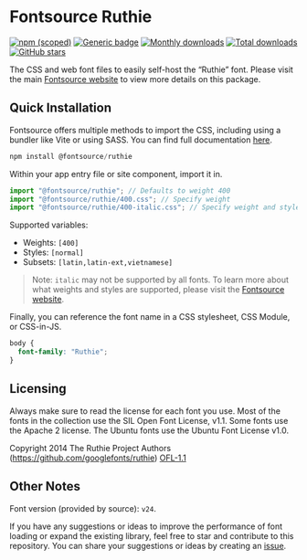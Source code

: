 # Fontsource Ruthie

[![npm (scoped)](https://img.shields.io/npm/v/@fontsource/ruthie?color=brightgreen)](https://www.npmjs.com/package/@fontsource/ruthie) [![Generic badge](https://img.shields.io/badge/fontsource-passing-brightgreen)](https://github.com/fontsource/fontsource) [![Monthly downloads](https://badgen.net/npm/dm/@fontsource/ruthie)](https://github.com/fontsource/fontsource) [![Total downloads](https://badgen.net/npm/dt/@fontsource/ruthie)](https://github.com/fontsource/fontsource) [![GitHub stars](https://img.shields.io/github/stars/fontsource/fontsource.svg?style=social&label=Star)](https://github.com/fontsource/fontsource/stargazers)

The CSS and web font files to easily self-host the “Ruthie” font. Please visit the main [Fontsource website](https://fontsource.org/fonts/ruthie) to view more details on this package.

## Quick Installation

Fontsource offers multiple methods to import the CSS, including using a bundler like Vite or using SASS. You can find full documentation [here](https://fontsource.org/docs/getting-started/introduction).

```javascript
npm install @fontsource/ruthie
```

Within your app entry file or site component, import it in.

```javascript
import "@fontsource/ruthie"; // Defaults to weight 400
import "@fontsource/ruthie/400.css"; // Specify weight
import "@fontsource/ruthie/400-italic.css"; // Specify weight and style
```

Supported variables:
- Weights: `[400]`
- Styles: `[normal]`
- Subsets: `[latin,latin-ext,vietnamese]`

> Note: `italic` may not be supported by all fonts. To learn more about what weights and styles are supported, please visit the [Fontsource website](https://fontsource.org/fonts/ruthie).

Finally, you can reference the font name in a CSS stylesheet, CSS Module, or CSS-in-JS.

```css
body {
  font-family: "Ruthie";
}
```

## Licensing
Always make sure to read the license for each font you use. Most of the fonts in the collection use the SIL Open Font License, v1.1. Some fonts use the Apache 2 license. The Ubuntu fonts use the Ubuntu Font License v1.0.

Copyright 2014 The Ruthie Project Authors (https://github.com/googlefonts/ruthie)
[OFL-1.1](http://scripts.sil.org/OFL)

## Other Notes
Font version (provided by source): `v24`.

If you have any suggestions or ideas to improve the performance of font loading or expand the existing library, feel free to star and contribute to this repository. You can share your suggestions or ideas by creating an [issue](https://github.com/fontsource/fontsource/issues).